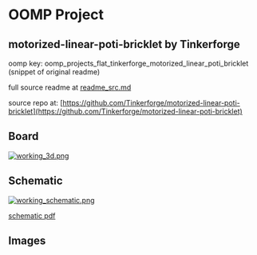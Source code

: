 # OOMP Project  
## motorized-linear-poti-bricklet  by Tinkerforge  
  
oomp key: oomp_projects_flat_tinkerforge_motorized_linear_poti_bricklet  
(snippet of original readme)  
  
  
  full source readme at [readme_src.md](readme_src.md)  
  
source repo at: [https://github.com/Tinkerforge/motorized-linear-poti-bricklet](https://github.com/Tinkerforge/motorized-linear-poti-bricklet)  
## Board  
  
[![working_3d.png](working_3d_600.png)](working_3d.png)  
## Schematic  
  
[![working_schematic.png](working_schematic_600.png)](working_schematic.png)  
  
[schematic pdf](working_schematic.pdf)  
## Images  
